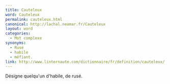 ```yaml
---
title: Cauteleux
word: Cauteleux
permalink: cauteleux.html
canonical: http://lachal.neamar.fr/Cauteleux
layout: word
categories:
  - Mot complexe
synonyms:
  - Rusé
  - habile
  - méfiant.
link: http://www.linternaute.com/dictionnaire/fr/definition/cauteleux/
---
```


Désigne quelqu'un d'habile, de rusé.

